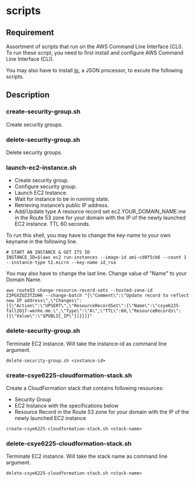 # scripts

## Requirement

Assortment of scripts that run on the AWS Command Line Interface (CLI). To run these script, you need to first install and configure AWS Command Line Interface (CLI).

You may also have to install [jp](http://macappstore.org/jq/), a JSON processor, to excute the following scripts.

## Description

### create-security-group.sh
Create security groups.

### delete-security-group.sh
Delete security groups.

### launch-ec2-instance.sh
- Create security group.
- Configure security group.
- Launch EC2 Instance.
- Wait for instance to be in running state.
- Retrieving instance’s public IP address.
- Add/Update type A resource record set ec2.YOUR_DOMAIN_NAME.me in the Route 53 zone for your domain with the IP of the newly launched EC2 instance. TTL 60 seconds.

To run this shell, you may have to change the key-name to your own keyname in the following line.

```
# START AN INSTANCE & GET ITS ID
INSTANCE_ID=$(aws ec2 run-instances --image-id ami-cd0f5cb6 --count 1 --instance-type t2.micro --key-name id_rsa
```

You may also have to change the last line. Change value of "Name" to your Domain Name.

```
aws route53 change-resource-record-sets --hosted-zone-id Z3PGXZUZ3TZUH6 --change-batch "{\"Comment\":\"Update record to reflect new IP address\",\"Changes\":[{\"Action\":\"UPSERT\",\"ResourceRecordSet\":{\"Name\":\"csye6225-fall2017-wenhe.me.\",\"Type\":\"A\",\"TTL\":60,\"ResourceRecords\":[{\"Value\":\"$PUBLIC_IP\"}]}}]}"
```

### delete-security-group.sh
Terminate EC2 instance. Will take the instance-id as command line argument.

```
delete-security-group.sh <instance-id>
```

### create-csye6225-cloudformation-stack.sh
Create a CloudFormation stack that contains following resources:
- Security Group
- EC2 Instance with the specifications below
- Resource Record in the Route 53 zone for your domain with the IP of the newly launched EC2 instance

```
create-csye6225-cloudformation-stack.sh <stack-name>
```

### delete-csye6225-cloudformation-stack.sh
Terminate EC2 instance. Will take the stack name as command line argument.

```
delete-csye6225-cloudformation-stack.sh <stack-name>
```
